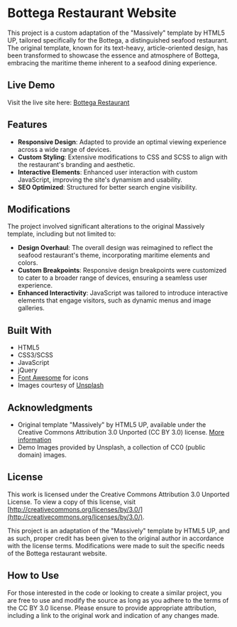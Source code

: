 # Bottega Restaurant Website

This project is a custom adaptation of the "Massively" template by HTML5 UP, tailored specifically for the Bottega, a distinguished seafood restaurant. The original template, known for its text-heavy, article-oriented design, has been transformed to showcase the essence and atmosphere of Bottega, embracing the maritime theme inherent to a seafood dining experience.

## Live Demo

Visit the live site here: [Bottega Restaurant](https://bottega-lgaratti.vercel.app/)

## Features

- **Responsive Design**: Adapted to provide an optimal viewing experience across a wide range of devices.
- **Custom Styling**: Extensive modifications to CSS and SCSS to align with the restaurant's branding and aesthetic.
- **Interactive Elements**: Enhanced user interaction with custom JavaScript, improving the site's dynamism and usability.
- **SEO Optimized**: Structured for better search engine visibility.

## Modifications

The project involved significant alterations to the original Massively template, including but not limited to:

- **Design Overhaul**: The overall design was reimagined to reflect the seafood restaurant's theme, incorporating maritime elements and colors.
- **Custom Breakpoints**: Responsive design breakpoints were customized to cater to a broader range of devices, ensuring a seamless user experience.
- **Enhanced Interactivity**: JavaScript was tailored to introduce interactive elements that engage visitors, such as dynamic menus and image galleries.

## Built With

- HTML5
- CSS3/SCSS
- JavaScript
- jQuery
- [Font Awesome](http://fontawesome.io) for icons
- Images courtesy of [Unsplash](http://unsplash.com)

## Acknowledgments

- Original template "Massively" by HTML5 UP, available under the Creative Commons Attribution 3.0 Unported (CC BY 3.0) license. [More information](http://html5up.net/license)
- Demo Images provided by Unsplash, a collection of CC0 (public domain) images.

## License

This work is licensed under the Creative Commons Attribution 3.0 Unported License. To view a copy of this license, visit [http://creativecommons.org/licenses/by/3.0/](http://creativecommons.org/licenses/by/3.0/).

This project is an adaptation of the "Massively" template by HTML5 UP, and as such, proper credit has been given to the original author in accordance with the license terms. Modifications were made to suit the specific needs of the Bottega restaurant website.

## How to Use

For those interested in the code or looking to create a similar project, you are free to use and modify the source as long as you adhere to the terms of the CC BY 3.0 license. Please ensure to provide appropriate attribution, including a link to the original work and indication of any changes made.
